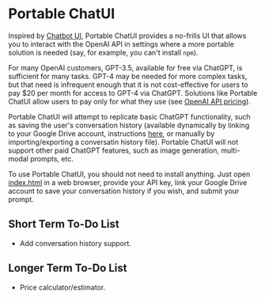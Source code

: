 # Portable ChatUI

Inspired by [Chatbot UI](https://github.com/mckaywrigley/chatbot-ui), Portable ChatUI provides a no-frills UI that allows you to interact with the OpenAI API in settings where a more portable solution is needed (say, for example, you can't install `npm`). 

For many OpenAI customers, GPT-3.5, available for free via ChatGPT, is sufficient for many tasks. GPT-4 may be needed for more complex tasks, but that need is infrequent enough that it is not cost-effective for users to pay $20 per month for access to GPT-4 via ChatGPT. Solutions like Portable ChatUI allow users to pay only for what they use (see [OpenAI API pricing]()).

Portable ChatUI will attempt to replicate basic ChatGPT functionality, such as saving the user's conversation history (available dynamically by linking to your Google Drive account, instructions [here](), or manually by importing/exporting a conversatin history file). Portable ChatUI will not support other paid ChatGPT features, such as image generation, multi-modal prompts, etc.

To use Portable ChatUI, you should not need to install anything. Just open [index.html](./index.html) in a web browser, provide your API key, link your Google Drive account to save your conversation history if you wish, and submit your prompt.

## Short Term To-Do List

- Add conversation history support.

## Longer Term To-Do List

- Price calculator/estimator.

